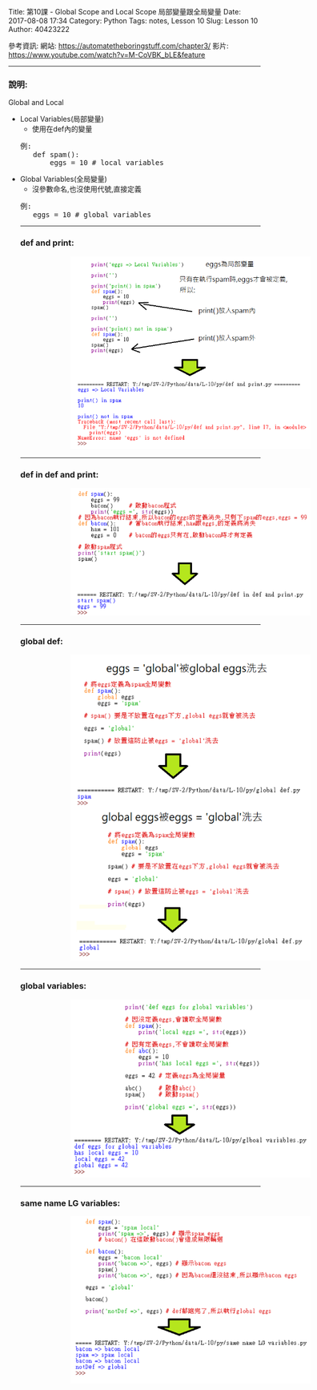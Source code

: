 Title: 第10課 - Global Scope and Local Scope 局部變量跟全局變量
Date: 2017-08-08 17:34
Category: Python
Tags: notes, Lesson 10
Slug: Lesson 10
Author: 40423222

參考資訊:
網站: <a href="https://automatetheboringstuff.com/chapter3/">https://automatetheboringstuff.com/chapter3/</a>
影片: <a href="https://www.youtube.com/watch?v=M-CoVBK_bLE&feature">https://www.youtube.com/watch?v=M-CoVBK_bLE&feature</a>

<!-- PELICAN_END_SUMMARY -->
<hr>

<!-- HTML的註解-->
### 說明:
Global and Local
<ul>
<li>Local Variables(局部變量)
<ul>
<li>使用在def內的變量
</ul>
<pre>例:<br>   def spam():<br>       eggs = 10 # local variables</pre>
<li>Global Variables(全局變量)
<ul>
<li>沒參數命名,也沒使用代號,直接定義
</ul>
<pre>例:<br>   eggs = 10 # global variables</pre>

<hr>

### def and print:
<img src="./../data/L-10/img/def and print.png" width="600" hspace="100">

<hr>

### def in def and print:
<img src="./../data/L-10/img/def in def and print.png" width="600" hspace="100">

<hr>

### global def:
<img src="./../data/L-10/img/global def.png" width="600" hspace="100">

<hr>

### global variables:
<img src="./../data/L-10/img/global variables.png" width="600" hspace="100">

<hr>

### same name LG variables:
<img src="./../data/L-10/img/same name LG variables.png" width="600" hspace="100">